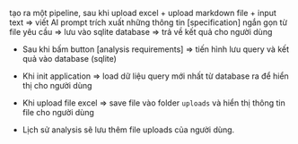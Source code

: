 tạo ra một pipeline, sau khi upload excel + upload markdown file + input text
=> viết AI prompt trích xuất những thông tin [specification] ngắn gọn từ file yêu cầu
=> lưu vào sqlite database
=> trả về kết quả cho người dùng


- Sau khi bấm button [analysis requirements] => tiến hình lưu query và kết quả vào database  (sqlite)
- Khi init application => load dữ liệu query mới nhất từ database ra để hiển thị cho người dùng


- Khi upload file excel => save file vào folder `uploads` và hiển thị thông tin file cho người dùng
- Lịch sử analysis sẽ lưu thêm file uploads của người dùng.